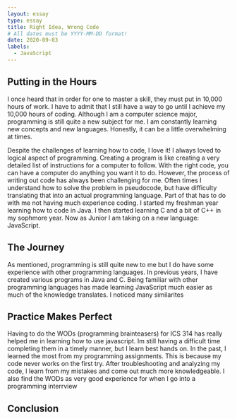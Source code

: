 ```yaml
---
layout: essay
type: essay
title: Right Idea, Wrong Code
# All dates must be YYYY-MM-DD format!
date: 2020-09-03
labels:
  - JavaScript
---
```


## Putting in the Hours
I once heard that in order for one to master a skill, they must put in 10,000 hours of work. I have to admit that I still have a way to go until I achieve my 10,000 hours of coding. Although I am a computer science major, programming is still quite a new subject for me. I am constantly learning new concepts and new languages. Honestly, it can be a little overwhelming at times. 

Despite the challenges of learning how to code, I love it! I always loved to logical aspect of programming. Creating a program is like creating a very detailed list of instructions for a computer to follow. With the right code, you can have a computer do anything you want it to do. However, the process of writing out code has always been challenging for me. Often times I understand how to solve the problem in pseudocode, but have difficulty translating that into an actual programming language. Part of that has to do with me not having much experience coding. I started my freshman year learning how to code in Java. I then started learning C and a bit of C++ in my sophmore year. Now as Junior I am taking on a new language: JavaScript.

## The Journey

As mentioned, programming is still quite new to me but I do have some experience with other programming languages. In previous years, I have created various programs in Java and C. Being familiar with other programming languages has made learning JavaScript much easier as much of the knowledge translates. I noticed many similarites 

## Practice Makes Perfect

Having to do the WODs (programming brainteasers) for ICS 314 has really helped me in learning how to use javascript. Im still having a difficult time completing them in a timely manner, but I learn best hands on. In the past, I learned the most from my programming assignments. This is because my code never works on the first try. After troubleshooting and analyzing my code, I learn from my mistakes and come out much more knowledgeable. I also find the WODs as very good experience for when I go into a programming interrview

## Conclusion
